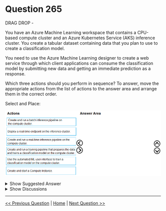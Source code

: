 # Question 265

DRAG DROP -

You have an Azure Machine Learning workspace that contains a CPU-based compute cluster and an Azure Kubernetes Service (AKS) inference cluster. You create a tabular dataset containing data that you plan to use to create a classification model.

You need to use the Azure Machine Learning designer to create a web service through which client applications can consume the classification model by submitting new data and getting an immediate prediction as a response.

Which three actions should you perform in sequence? To answer, move the appropriate actions from the list of actions to the answer area and arrange them in the correct order.

Select and Place:

![Question Image](images/q265_q_0028800001.png)

<details>
  <summary>Show Suggested Answer</summary>

  <img src="images/q265_ans_0_image610.png" alt="Answer Image"><br>

</details>

<details>
  <summary>Show Discussions</summary>

<blockquote><p><strong>kty</strong> <code>(Sun 19 Sep 2021 06:26)</code> - <em>Upvotes: 96</em></p><p>Create and run a training pipeline..
Create and run a real-time inference pipeline..
Deploy a real-time endpoint..</p></blockquote>
<blockquote><p><strong>Matt2000</strong> <code>(Mon 29 Jul 2024 09:40)</code> - <em>Upvotes: 1</em></p><p>Here is a reference: https://learn.microsoft.com/en-us/azure/machine-learning/tutorial-designer-automobile-price-deploy?view=azureml-api-1</p></blockquote>
<blockquote><p><strong>kail85</strong> <code>(Mon 03 Jan 2022 01:16)</code> - <em>Upvotes: 5</em></p><p>Wrong. Suggested answer is correct. You will need to create a compute instance (most likely with GPU) to launch a pipeline. Besides, what&#x27;s the point doing &#x27;Create and run a real-time inference pipeline&#x27; after a model is trained?</p></blockquote>
<blockquote><p><strong>trickerk</strong> <code>(Tue 25 Jan 2022 07:17)</code> - <em>Upvotes: 4</em></p><p>I don&#x27;t know... how to create a Web Service without deploy a real-time endpoint to consume its resources?
I believe the @kty answer is correct.</p></blockquote>
<blockquote><p><strong>Enno4Certs</strong> <code>(Tue 07 Jun 2022 04:07)</code> - <em>Upvotes: 1</em></p><p>Because you need to deploy an API service with the model.</p></blockquote>
<blockquote><p><strong>rgdk</strong> <code>(Sun 03 Jul 2022 12:50)</code> - <em>Upvotes: 6</em></p><p>the compute instance already exists so no need to re-create one</p></blockquote>
<blockquote><p><strong>slash_nyk</strong> <code>(Sun 16 Jan 2022 10:54)</code> - <em>Upvotes: 1</em></p><p>correct ..</p></blockquote>
<blockquote><p><strong>hendriktytgatpwc</strong> <code>(Tue 14 Sep 2021 09:06)</code> - <em>Upvotes: 17</em></p><p>Why create another compute instance? (it clearly states that he already has one)
I would remove that and move everything up and add the deploy the end point
https://docs.microsoft.com/en-us/azure/machine-learning/tutorial-designer-automobile-price-deploy</p></blockquote>
<blockquote><p><strong>jiglesia22</strong> <code>(Tue 21 Sep 2021 14:28)</code> - <em>Upvotes: 5</em></p><p>In fact, the second Answer clearly says a computer cluster is gonna be used, so no need of Create and Start a new Compute Instance:
Create and run a training pipeline that prepares the data and trains a classification model on the compute cluster.

And whatsmore, you must &quot;Deploy a real-time endpoint&quot; or otherwise you are not complying with the requirement of the question.</p></blockquote>
<blockquote><p><strong>BleadFast</strong> <code>(Wed 15 Sep 2021 07:44)</code> - <em>Upvotes: 2</em></p><p>I Agree</p></blockquote>
<blockquote><p><strong>AkashV</strong> <code>(Sun 06 Feb 2022 16:44)</code> - <em>Upvotes: 2</em></p><p>You need a compute instance to create, run and publish the pipeline for training the model.</p></blockquote>
<blockquote><p><strong>haby</strong> <code>(Tue 18 Jun 2024 13:33)</code> - <em>Upvotes: 1</em></p><p>D-C-B is correct for me. We can use pre-built compute cluster to run AML Designer, so no need to create a new compute instance.</p></blockquote>
<blockquote><p><strong>phdykd</strong> <code>(Sun 21 Jan 2024 17:00)</code> - <em>Upvotes: 2</em></p><p>The correct sequence of actions for creating a web service to consume the classification model would be:

D-Create and run a training pipeline that prepares the data and trains a classification model on the compute cluster.
First, you need to use the data in your tabular dataset to train a classification model. This is done on your compute cluster and involves creating a pipeline that prepares the data for machine learning and then trains the model.
C-Create and run a real-time inference pipeline on the compute cluster.
After your model is trained, you need to create an inference pipeline. This pipeline will take new data, run it through your model, and output the model&#x27;s prediction. Since you want the client applications to get an immediate response, you should use a real-time inference pipeline.
B-Deploy a real-time endpoint on the inference cluster.
After your inference pipeline is created, you deploy it as a web service on the AKS inference cluster. This endpoint will allow client applications to send new data and receive predictions in real-time.</p></blockquote>
<blockquote><p><strong>phdykd</strong> <code>(Mon 21 Aug 2023 19:39)</code> - <em>Upvotes: 1</em></p><p>The correct sequence of actions to use the Azure Machine Learning designer to create a web service for a classification model would be:
Create and run a training pipeline that prepares the data and trains a classification model on the computer cluster.
Use the automated ML user interface to train a classification model on the compute cluster.
Create and run a real-time inference pipeline on the compute cluster.
Deploy a real-time endpoint on the inference cluster.
The actions &quot;Create and start a Compute Instance&quot; and &quot;Create and run a batch inference pipeline on the compute cluster&quot; are not necessary for creating a web service to consume a classification model.</p></blockquote>
<blockquote><p><strong>AlexZenMaster</strong> <code>(Sat 10 Feb 2024 04:31)</code> - <em>Upvotes: 1</em></p><p>It says to use the designer, so why AutoML?</p></blockquote>
<blockquote><p><strong>therealola</strong> <code>(Sun 18 Dec 2022 02:47)</code> - <em>Upvotes: 2</em></p><p>Similar question on exam 18-06-22</p></blockquote>
<blockquote><p><strong>AjoseO</strong> <code>(Fri 19 Aug 2022 11:42)</code> - <em>Upvotes: 1</em></p><p>Question says workspace that contains a CPU-based compute cluster, so we don&#x27;t need to create a Compute Instance.

Questions says need to use the Azure Machine Learning designer to create a web service.

-&gt; Use the Automated ML user interference pipeline
-&gt; create and run a real-time inference pipeline on the computer cluster
-&gt; deploy a real-time endpoint on the inference cluster</p></blockquote>
<blockquote><p><strong>TheCyanideLancer</strong> <code>(Fri 15 Jul 2022 04:44)</code> - <em>Upvotes: 1</em></p><p>Given answer is wrong, you definitely need to deploy the model to consume it. We can run the pipeline on a compute cluster as well, I do not see a need to create and start a compute Instance again.</p></blockquote>
<blockquote><p><strong>dija123</strong> <code>(Tue 14 Jun 2022 08:20)</code> - <em>Upvotes: 2</em></p><p>Create and run a training pipeline 
Create and run a real-time inference pipeline.
Deploy a real-time endpoint.</p></blockquote>
<blockquote><p><strong>dija123</strong> <code>(Tue 07 Jun 2022 18:52)</code> - <em>Upvotes: 1</em></p><p>we do not need a compute instance, we already have CPU-based compute cluster, I agree with the answer of @kty
Create and run a training pipeline
Create and run a real-time inference pipeline.
Deploy a real-time endpoint.</p></blockquote>
<blockquote><p><strong>kisskeo</strong> <code>(Sat 09 Apr 2022 21:45)</code> - <em>Upvotes: 3</em></p><p>On Exam 01 Oct 2021</p></blockquote>
<blockquote><p><strong>RyanTsai</strong> <code>(Fri 18 Mar 2022 10:48)</code> - <em>Upvotes: 1</em></p><p>Create and start a compute instance
-&gt; create and run a real-time inference pipeline on the computer cluster
-&gt; deploy a real-time endpoint on the inference cluster</p></blockquote>
<blockquote><p><strong>ljljljlj</strong> <code>(Tue 11 Jan 2022 15:12)</code> - <em>Upvotes: 3</em></p><p>On exam 2021/7/10</p></blockquote>

</details>

---

[<< Previous Question](question_264.md) | [Home](/index.md) | [Next Question >>](question_266.md)
